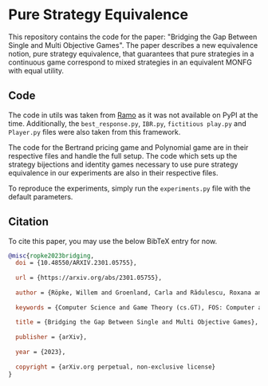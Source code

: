 # Pure Strategy Equivalence
This repository contains the code for the paper: "Bridging the Gap Between Single and Multi Objective Games". The paper describes a new equivalence notion, pure strategy equivalence, that guarantees that pure strategies in a continuous game correspond to mixed strategies in an equivalent MONFG with equal utility.

## Code
The code in utils was taken from [Ramo](https://github.com/wilrop/ramo) as it was not available on PyPI at the time. Additionally, the ```best_response.py```, ```IBR.py```, ```fictitious play.py``` and ```Player.py``` files were also taken from this framework.

The code for the Bertrand pricing game and Polynomial game are in their respective files and handle the full setup. The code which sets up the strategy bijections and identity games necessary to use pure strategy equivalence in our experiments are also in their respective files.

To reproduce the experiments, simply run the ``experiments.py`` file with the default parameters.

## Citation
To cite this paper, you may use the below BibTeX entry for now.

```bibtex
@misc{ropke2023bridging,
  doi = {10.48550/ARXIV.2301.05755},
  
  url = {https://arxiv.org/abs/2301.05755},
  
  author = {Röpke, Willem and Groenland, Carla and Rădulescu, Roxana and Nowé, Ann and Roijers, Diederik M.},
  
  keywords = {Computer Science and Game Theory (cs.GT), FOS: Computer and information sciences, FOS: Computer and information sciences},
  
  title = {Bridging the Gap Between Single and Multi Objective Games},
  
  publisher = {arXiv},
  
  year = {2023},
  
  copyright = {arXiv.org perpetual, non-exclusive license}
}
```